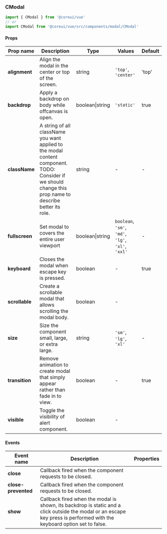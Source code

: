 ### CModal

```jsx
import { CModal } from '@coreui/vue'
// or
import CModal from '@coreui/vue/src/components/modal/CModal'
```

#### Props

| Prop name      | Description                                                                                                                                                  | Type            | Values                                             | Default |
| -------------- | ------------------------------------------------------------------------------------------------------------------------------------------------------------ | --------------- | -------------------------------------------------- | ------- |
| **alignment**  | Align the modal in the center or top of the screen.                                                                                                          | string          | `'top'`, `'center'`                                | 'top'   |
| **backdrop**   | Apply a backdrop on body while offcanvas is open.                                                                                                            | boolean\|string | `'static'`                                         | true    |
| **className**  | A string of all className you want applied to the modal content component.<br>TODO: Consider if we should change this prop name to describe better its role. | string          | -                                                  | -       |
| **fullscreen** | Set modal to covers the entire user viewport                                                                                                                 | boolean\|string | `boolean`, `'sm'`, `'md'`, `'lg'`, `'xl'`, `'xxl'` | -       |
| **keyboard**   | Closes the modal when escape key is pressed.                                                                                                                 | boolean         | -                                                  | true    |
| **scrollable** | Create a scrollable modal that allows scrolling the modal body.                                                                                              | boolean         | -                                                  |         |
| **size**       | Size the component small, large, or extra large.                                                                                                             | string          | `'sm'`, `'lg'`, `'xl'`                             | -       |
| **transition** | Remove animation to create modal that simply appear rather than fade in to view.                                                                             | boolean         | -                                                  | true    |
| **visible**    | Toggle the visibility of alert component.                                                                                                                    | boolean         | -                                                  |         |

#### Events

| Event name          | Description                                                                                                                                                             | Properties |
| ------------------- | ----------------------------------------------------------------------------------------------------------------------------------------------------------------------- | ---------- |
| **close**           | Callback fired when the component requests to be closed.                                                                                                                |
| **close-prevented** | Callback fired when the component requests to be closed.                                                                                                                |
| **show**            | Callback fired when the modal is shown, its backdrop is static and a click outside the modal or an escape key press is performed with the keyboard option set to false. |
